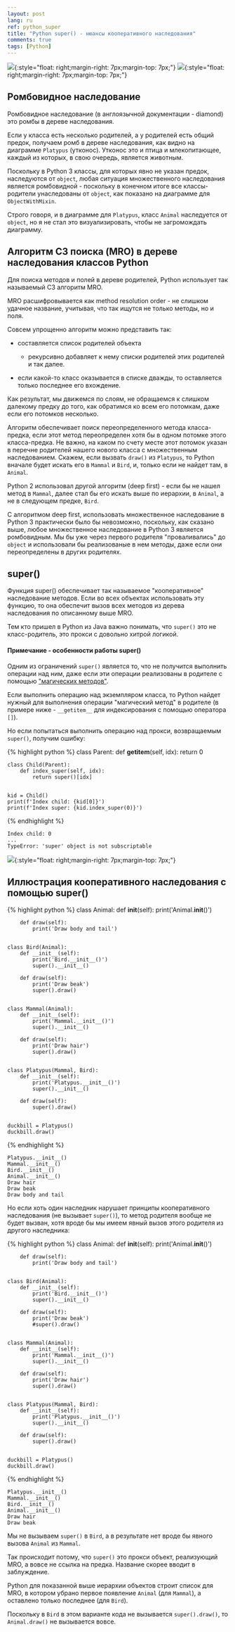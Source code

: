 ```yaml
---
layout: post
lang: ru
ref: python_super
title: "Python super() - нюансы кооперативного наследования"
comments: true
tags: [Python]
---
```


![](/images/diamond_uml.png){:style="float: right;margin-right: 7px;margin-top: 7px;"}
![](/images/object_diamond_uml.png){:style="float: right;margin-right: 7px;margin-top: 7px;"}

## Ромбовидное наследование
Ромбовидное наследование (в англоязычной документации - diamond) это ромбы в дереве
наследования.

Если у класса есть несколько родителей, а у родителей есть общий предок, получаем 
ромб в дереве наследования, как видно на диаграмме `Platypus` (утконос).
Утконос это и птица и млекопитающее, каждый из которых, в свою очередь, является
животным.

Поскольку в Python 3 классы, для которых явно не указан предок, наследуются от 
`object`, любая ситуация множественного наследования является ромбовидной -
поскольку в конечном итоге все классы-родители унаследованы от `object`, как
показано на диаграмме для `ObjectWithMixin`.

Строго говоря, и в диаграмме для `Platypus`, класс `Animal` наследуется от `object`,
но я не стал это визуализировать, чтобы не загромождать диаграмму.

## Алгоритм C3 поиска (MRO) в дереве наследования классов Python

Для поиска методов и полей в дереве родителей, Python использует так называемый C3 
алгоритм MRO.

MRO расшифровывается как method resolution order - не слишком удачное название, 
учитывая, что так ищутся не только методы, но и поля.

Совсем упрощенно алгоритм можно представить так:

* составляется список родителей объекта

  * рекурсивно добавляет к нему списки родителей этих родителей и так далее.
  
* если какой-то класс оказывается в списке дважды, то оставляется только
последнее его вхождение.

Как результат, мы движемся по слоям, не обращаемся к слишком далекому предку до 
того, как обратимся ко всем его потомкам, даже если его потомков несколько.

Алгоритм обеспечивает поиск переопределенного метода класса-предка, если
этот метод переопределен хотя бы в одном потомке этого класса-предка. Не важно, 
на каком по счету месте этот потомок указан в перечне родителей нашего нового
класса с множественным наследованием. 
Скажем, если вызвать `draw()` из `Platypus`, то Python вначале будет искать его
в `Mammal` и `Bird`, и, только если не найдет там, в `Animal`.

Python 2 использовал другой алгоритм (deep first) - если бы не нашел метод в 
`Mammal`, далее стал бы его искать выше по иерархии, в `Animal`, а не в 
следующем предке, `Bird`. 

С алгоритмом deep first, использовать множественное наследование в Python 3
практически было бы невозможно, поскольку, как сказано выше, любое множественное
наследование в Python 3 является ромбовидным. Мы бы уже через первого родителя 
"проваливались" до `object` и использовали бы реализованые в нем методы, даже 
если они переопределены в других родителях. 

## super()

Функция super() обеспечивает так называемое "кооперативное" наследование методов.
Если во всех объектах использовать эту функцию, то она обеспечит вызов
всех методов из дерева наследования по описанному выше MRO.

Тем кто пришел в Python из Java важно понимать, что `super()` это не класс-родитель,
это прокси с довольно хитрой логикой.

#### Примечание - особенности работы super()

Одним из ограничений `super()` является то, что не получится выполнить операции
над ним, даже если эти операции реализованы в родителе с помощью 
["магических методов"](https://docs.python.org/3/library/operator.html). 

Если выполнить операцию над экземпляром класса, то Python найдет
нужный для выполнения операции "магический метод" в родителе (в примере ниже -
`__getitem__` для индексирования с помощью оператора `[]`).

Но если попытаться выполнить операцию над прокси, возвращаемым `super()`, 
получим ошибку:

{% highlight python %}
    class Parent:
        def __getitem__(self, idx):
            return 0
    
    
    class Child(Parent):
        def index_super(self, idx):
            return super()[idx]
    
    
    kid = Child()
    print(f'Index child: {kid[0]}')
    print(f'Index super: {kid.index_super(0)}')
{% endhighlight %}

    Index child: 0
    ...
    TypeError: 'super' object is not subscriptable

![](/images/animal_class_tree_uml.png){:style="float: right;margin-right: 7px;margin-top: 7px;"}

## Иллюстрация кооперативного наследования с помощью super()


{% highlight python %}
    class Animal:
        def __init__(self):
            print('Animal.__init__()')
    
        def draw(self):
            print('Draw body and tail')
    
    
    class Bird(Animal):
        def __init__(self):
            print('Bird.__init__()')
            super().__init__()
    
        def draw(self):
            print('Draw beak')
            super().draw()
    
    
    class Mammal(Animal):
        def __init__(self):
            print('Mammal.__init__()')
            super().__init__()
    
        def draw(self):
            print('Draw hair')
            super().draw()
    
    
    class Platypus(Mammal, Bird):
        def __init__(self):
            print('Platypus.__init__()')
            super().__init__()
    
        def draw(self):
            super().draw()
    
    
    duckbill = Platypus()
    duckbill.draw()
{% endhighlight %}

    Platypus.__init__()
    Mammal.__init__()
    Bird.__init__()
    Animal.__init__()
    Draw hair
    Draw beak
    Draw body and tail


Но если хоть один наследник нарушает принципы кооперативного наследования (не
вызывает `super()`), то метод родителя вообще не будет вызван, хотя
вроде бы мы имеем явный вызов этого родителя из другого наследника:

{% highlight python %}
    class Animal:
        def __init__(self):
            print('Animal.__init__()')
    
        def draw(self):
            print('Draw body and tail')
    
    
    class Bird(Animal):
        def __init__(self):
            print('Bird.__init__()')
            super().__init__()
    
        def draw(self):
            print('Draw beak')
            #super().draw()
    
    
    class Mammal(Animal):
        def __init__(self):
            print('Mammal.__init__()')
            super().__init__()
    
        def draw(self):
            print('Draw hair')
            super().draw()
    
    
    class Platypus(Mammal, Bird):
        def __init__(self):
            print('Platypus.__init__()')
            super().__init__()
    
        def draw(self):
            super().draw()
    
    
    duckbill = Platypus()
    duckbill.draw()
{% endhighlight %}

    Platypus.__init__()
    Mammal.__init__()
    Bird.__init__()
    Animal.__init__()
    Draw hair
    Draw beak
    
    
Мы не вызываем `super()` в `Bird`, а в результате нет вроде бы явного вызова
`Animal` из `Mammal`.

Так происходит потому, что `super()` это прокси объект, реализующий
MRO, а вовсе не ссылка на предка. Название скорее вводит в заблуждение.

Python для показанной выше иерархии объектов строит список для MRO, в котором 
убрано первое появление `Animal` (для `Mammal`), а оставлено только
последнее (для `Bird`).
 
Поскольку в `Bird` в этом варианте кода не вызывается `super().draw()`, 
то `Animal.draw()` не вызывается вовсе.
